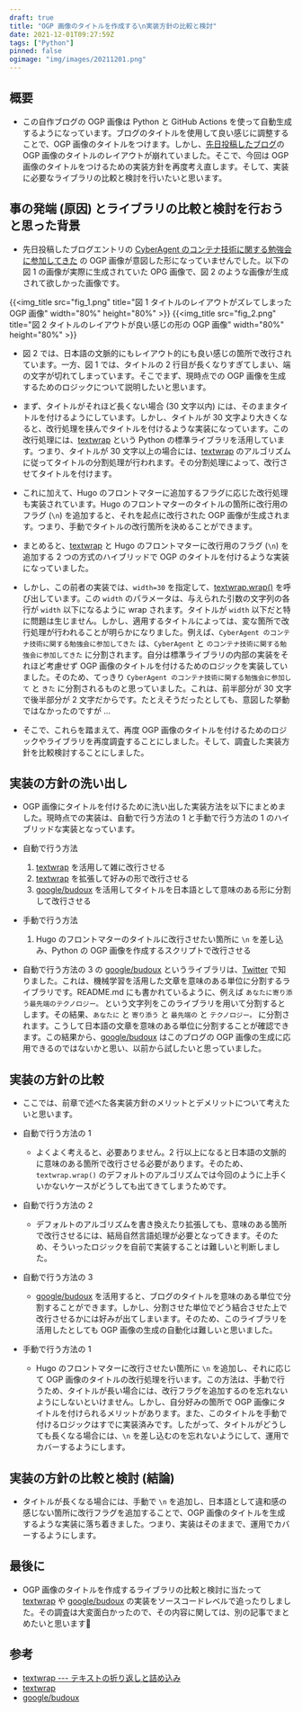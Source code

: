 ```yaml
---
draft: true
title: "OGP 画像のタイトルを作成する\n実装方針の比較と検討"
date: 2021-12-01T09:27:59Z
tags: ["Python"]
pinned: false
ogimage: "img/images/20211201.png"
---
```


## 概要

- この自作ブログの OGP 画像は Python と GitHub Actions を使って自動生成するようになっています。ブログのタイトルを使用して良い感じに調整することで、OGP 画像のタイトルをつけます。しかし、[先日投稿したブログ](https://haytok.jp/post/20211124/)の OGP 画像のタイトルのレイアウトが崩れていました。そこで、今回は OGP 画像のタイトルをつけるための実装方針を再度考え直します。そして、実装に必要なライブラリの比較と検討を行いたいと思います。

## 事の発端 (原因) とライブラリの比較と検討を行おうと思った背景

- 先日投稿したブログエントリの [CyberAgent のコンテナ技術に関する勉強会に参加してきた](https://haytok.jp/post/20211124/) の OGP 画像が意図した形になっていませんでした。以下の図 1 の画像が実際に生成されていた OPG 画像で、図 2 のような画像が生成されて欲しかった画像です。

{{<img_title src="fig_1.png" title="図 1 タイトルのレイアウトがズレてしまった OGP 画像" width="80%" height="80%" >}}
{{<img_title src="fig_2.png" title="図 2 タイトルのレイアウトが良い感じの形の OGP 画像" width="80%" height="80%" >}}

- 図 2 では、日本語の文脈的にもレイアウト的にも良い感じの箇所で改行されています。一方、図 1 では、タイトルの 2 行目が長くなりすぎてしまい、端の文字が切れてしまっています。そこでまず、現時点での OGP 画像を生成するためのロジックについて説明したいと思います。

- まず、タイトルがそれほど長くない場合 (30 文字以内) には、そのままタイトルを付けるようにしています。しかし、タイトルが 30 文字より大きくなると、改行処理を挟んでタイトルを付けるような実装になっています。この改行処理には、[textwrap](https://docs.python.org/ja/3/library/textwrap.html) という Python の標準ライブラリを活用しています。つまり、タイトルが 30 文字以上の場合には、[textwrap](https://docs.python.org/ja/3/library/textwrap.html) のアルゴリズムに従ってタイトルの分割処理が行われます。その分割処理によって、改行させてタイトルを付けます。

- これに加えて、Hugo のフロントマターに追加するフラグに応じた改行処理も実装されています。Hugo のフロントマターのタイトルの箇所に改行用のフラグ (`\n`) を追加すると、それを起点に改行された OGP 画像が生成されます。つまり、手動でタイトルの改行箇所を決めることができます。

- まとめると、[textwrap](https://docs.python.org/ja/3/library/textwrap.html) と Hugo のフロントマターに改行用のフラグ (`\n`) を追加する 2 つの方式のハイブリッドで OGP のタイトルを付けるような実装になっていました。

- しかし、この前者の実装では、`width=30` を指定して、[textwrap.wrap()](https://docs.python.org/ja/3/library/textwrap.html#textwrap.wrap) を呼び出しています。この `width` のパラメータは、与えられた引数の文字列の各行が `width` 以下になるように wrap されます。タイトルが `width` 以下だと特に問題は生じません。しかし、適用するタイトルによっては、変な箇所で改行処理が行われることが明らかになりました。例えば、`CyberAgent のコンテナ技術に関する勉強会に参加してきた` は、`CyberAgent` と `のコンテナ技術に関する勉強会に参加してきた` に分割されます。自分は標準ライブラリの内部の実装をそれほど考慮せず OGP 画像のタイトルを付けるためのロジックを実装していました。そのため、てっきり `CyberAgent のコンテナ技術に関する勉強会に参加して` と `きた` に分割されるものと思っていました。これは、前半部分が 30 文字で後半部分が 2 文字だからです。たとえそうだったとしても、意図した挙動ではなかったのですが ...

- そこで、これらを踏まえて、再度 OGP 画像のタイトルを付けるためのロジックやライブラリを再度調査することにしました。そして、調査した実装方針を比較検討することにしました。

## 実装の方針の洗い出し

- OGP 画像にタイトルを付けるために洗い出した実装方法を以下にまとめました。現時点での実装は、自動で行う方法の 1 と手動で行う方法の 1 のハイブリッドな実装となっています。

- 自動で行う方法
  1. [textwrap](https://github.com/python/cpython/blob/3.9/Lib/textwrap.py) を活用して雑に改行させる
  2. [textwrap](https://github.com/python/cpython/blob/3.9/Lib/textwrap.py) を拡張して好みの形で改行させる
  3. [google/budoux](https://github.com/google/budoux) を活用してタイトルを日本語として意味のある形に分割して改行させる
- 手動で行う方法
  1. Hugo のフロントマターのタイトルに改行させたい箇所に `\n` を差し込み、Python の OGP 画像を作成するスクリプトで改行させる

- 自動で行う方法の 3 の [google/budoux](https://github.com/google/budoux) というライブラリは、[Twitter](https://twitter.com/tushuhei/status/1461184410473033742?s=20) で知りました。これは、機械学習を活用した文章を意味のある単位に分割するライブラリです。README.md にも書かれているように、例えば `あなたに寄り添う最先端のテクノロジー。` という文字列をこのライブラリを用いて分割するとします。その結果、`あなたに` と `寄り添う` と `最先端の` と `テクノロジー。` に分割されます。こうして日本語の文章を意味のある単位に分割することが確認できます。この結果から、[google/budoux](https://github.com/google/budoux) はこのブログの OGP 画像の生成に応用できるのではないかと思い、以前から試したいと思っていました。

## 実装の方針の比較

- ここでは、前章で述べた各実装方針のメリットとデメリットについて考えたいと思います。

- 自動で行う方法の 1 
  - よくよく考えると、必要ありません。2 行以上になると日本語の文脈的に意味のある箇所で改行させる必要があります。そのため、`textwrap.wrap()` のデフォルトのアルゴリズムでは今回のように上手くいかないケースがどうしても出てきてしまうためです。

- 自動で行う方法の 2
  - デフォルトのアルゴリズムを書き換えたり拡張しても、意味のある箇所で改行させるには、結局自然言語処理が必要となってきます。そのため、そういったロジックを自前で実装することは難しいと判断しました。

- 自動で行う方法の 3
  - [google/budoux](https://github.com/google/budoux) を活用すると、ブログのタイトルを意味のある単位で分割することができます。しかし、分割させた単位でどう結合させた上で改行させるかには好みが出てしまいます。そのため、このライブラリを活用したとしても OGP 画像の生成の自動化は難しいと思いました。

- 手動で行う方法の 1 
  - Hugo のフロントマターに改行させたい箇所に `\n` を追加し、それに応じて OGP 画像のタイトルの改行処理を行います。この方法は、手動で行うため、タイトルが長い場合には、改行フラグを追加するのを忘れないようにしないといけません。しかし、自分好みの箇所で OGP 画像にタイトルを付けられるメリットがあります。また、このタイトルを手動で付けるロジックはすでに実装済みです。したがって、タイトルがどうしても長くなる場合には、`\n` を差し込むのを忘れないようにして、運用でカバーするようにします。

## 実装の方針の比較と検討 (結論)

- タイトルが長くなる場合には、手動で `\n` を追加し、日本語として違和感の感じない箇所に改行フラグを追加することで、OGP 画像のタイトルを生成するような実装に落ち着きました。つまり、実装はそのままで、運用でカバーするようにします。


## 最後に

- OGP 画像のタイトルを作成するライブラリの比較と検討に当たって [textwrap](https://github.com/python/cpython/blob/3.9/Lib/textwrap.py) や [google/budoux](https://github.com/google/budoux) の実装をソースコードレベルで追ったりしました。その調査は大変面白かったので、その内容に関しては、別の記事でまとめたいと思います🤞

## 参考

- [textwrap --- テキストの折り返しと詰め込み](https://docs.python.org/ja/3/library/textwrap.html#module-textwrap)
- [textwrap](https://github.com/python/cpython/blob/3.9/Lib/textwrap.py)
- [google/budoux](https://github.com/google/budoux)

